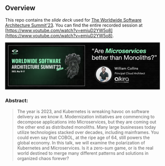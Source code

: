 ## Overview
This repo contains the _slide deck_ used for [The Worldwide Software Architecture Summit'23](https://events.geekle.us/wsas23/). You can find the entire recorded session at [https://www.youtube.com/watch?v=emiuD2YW5o8](https://www.youtube.com/watch?v=emiuD2YW5o8).

![Session](./session.png)

### Abstract:
> The year is 2023, and Kubernetes is wreaking havoc on software delivery as we know it. Modernization initiatives are commencing to decompose applications into Microservices, but they are coming out the other end as distributed monoliths. Many large businesses today utilize technologies stacked over decades, including mainframes. You could even say that COBOL, at the ripe age of 64, still powers the global economy. In this talk, we will examine the polarization of Kubernetes and Microservices. Is it a zero-sum game, or is the real world destined to merge many different patterns and solutions in organized chaos forever?